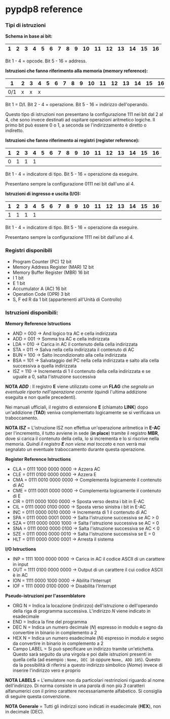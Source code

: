 # pypdp8 reference #

### Tipi di istruzioni ###

**Schema in base ai bit:**

|1|2|3|4|5|6|7|8|9|10|11|12|13|14|15|16|
| --- | --- | --- | --- | --- | --- | --- | --- | --- | --- | --- | --- | --- | --- | --- | --- |

Bit 1 - 4 = opcode.
Bit 5 - 16 = address.


**Istruzioni che fanno riferimento alla memoria (memory reference):**

|1|2|3|4|5|6|7|8|9|10|11|12|13|14|15|16|
| --- | --- | --- | --- | --- | --- | --- | --- | --- | --- | --- | --- | --- | --- | --- | --- |
|0/1|x |x |x |  | | | | | | | | | | | |

Bit 1 = D/I.
Bit 2 - 4 = operazione.
Bit 5 - 16 = indirizzo dell'operando.

Questo tipo di istruzioni non presentano la configurazione 111 nei bit dal
2 al 4, che sono invece destinati ad ospitare operazioni aritmetico logiche.
Il primo bit può essere 0 o 1, a seconda se l'indirizzamento è diretto o
indiretto.

**Istruzioni che fanno riferimento ai registri (register reference):**

|1|2|3|4|5|6|7|8|9|10|11|12|13|14|15|16|
| --- | --- | --- | --- | --- | --- | --- | --- | --- | --- | --- | --- | --- | --- | --- | --- |
|0 |1 |1 |1 |  | | | | | | | | | | | |

Bit 1 - 4 = indicatore di tipo.
Bit 5 - 16 = operazione da eseguire.

Presentano sempre la configurazione 0111 nei bit dall'uno al 4.


**Istruzioni di ingresso e uscita (I/O):**

|1|2|3|4|5|6|7|8|9|10|11|12|13|14|15|16|
| --- | --- | --- | --- | --- | --- | --- | --- | --- | --- | --- | --- | --- | --- | --- | --- |
|1 |1 |1 |1 |  | | | | | | | | | | | |

Bit 1 - 4 = indicatore di tipo.
Bit 5 - 16 = operazione da eseguire.

Presentano sempre la configurazione 1111 nei bit dall'uno al 4.

### Registri disponibili ###

  * Program Counter (PC) 12 bit
  * Memory Address Register (MAR) 12 bit
  * Memory Buffer Register (MBR) 16 bit
  * I 1 bit
  * E 1 bit
  * Accumulator A (AC) 16 bit
  * Operation Code (OPR) 3 bit
  * S, F ed R da 1 bit (appartenenti all'Unità di Controllo)

### Istruzioni disponibili: ###

**Memory Reference Istructions**

  * AND = 000 -> And logico tra AC e cella indirizzata
  * ADD = 001 -> Somma tra AC e cella indirizzata
  * LDA = 010 -> Carica in AC il contenuto della cella indirizzata
  * STA = 011 -> Salva nella cella indirizzata il contenuto di AC
  * BUN = 100 -> Salto incondizionato alla cella indirizzata
  * BSA = 101 -> Salvataggio del PC nella cella indirizzata e salto alla cella successiva a         quella indirizzata
  * ISZ = 110 -> Incrementa di 1 il contenuto della cella indirizzata e se uguale a 0, salta l'istruzione successiva

**NOTA _ADD_** : Il registro **E** viene utilizzato come un **FLAG** che _segnala un eventuale riporto nell'operazione corrente_ (quindi l'ultima addizione eseguita e non quelle precedenti).

Nei manuali ufficiali, il registro di estensione **E** (chiamato **LINK**) dopo un'addizione (**TAD**) veniva complementato logicamente se si verificava un traboccamento.

**NOTA _ISZ_** = L'istruzione ISZ non effettua un'operazione aritmetica in **E-AC** per l'incremento, il tutto avviene in sede (**in place**) tramite il registro **MBR**, dove si carica il contenuto della cella, lo si incrementa e lo si riscrive nella memoria. _Quindi il registro **E** non viene mai toccato_ e non verrà mai segnalato un eventuale traboccamento durante questa operazione.

**Register Reference Istructions**
  * CLA = 0111 1000 0000 0000 -> Azzera AC
  * CLE = 0111 0100 0000 0000 -> Azzera E
  * CMA = 0111 0010 0000 0000 -> Complementa logicamente il contenuto di AC
  * CME = 0111 0001 0000 0000 -> Complementa logicamente il contenuto di E
  * CIR = 0111 0000 1000 0000 -> Sposta verso destra i bit in E-AC
  * CIL = 0111 0000 0100 0000 -> Sposta verso sinistra i bit in E-AC
  * INC = 0111 0000 0010 0000 -> Incrementa di 1 il contenuto di AC
  * SPA = 0111 0000 0001 0000 -> Salta l'istruzione successiva se AC > 0
  * SZA = 0111 0000 0000 1000 -> Salta l'istruzione successiva se AC = 0
  * SNA = 0111 0000 0000 0100 -> Salta l'istruzione successiva se AC < 0
  * SZE = 0111 0000 0000 0010 -> Salta l'istruzione successiva se E = 0
  * HLT = 0111 0000 0000 0001 -> Arresta il sistema

**I/O Istructions**
  * INP = 1111 1000 0000 0000 -> Carica in AC il codice ASCII di un carattere in input
  * OUT = 1111 0100 0000 0000 -> Output di un carattere il cui codice ASCII è in AC
  * ION = 1111 0000 1000 0000 -> Abilita l'Interrupt
  * IOF = 1111 0000 0100 0000 -> Disabilita l'Interrupt

**Pseudo-istruzioni per l'assemblatore**
  * ORG N = Indica la locazione (indirizzo) dell'istruzione o dell'operando della riga di programma successiva. L'indirizzo _N_ viene indicato in esadecimale
  * END = Indica la fine del programma
  * DEC N = Indica un numero decimale (_N_) espresso in modulo e segno da convertire in binario in complemento a 2
  * HEX N = Indica un numero esadecimale (_N_) espresso in modulo e segno da convertire in binario in complemento a 2
  * Campo LABEL = Si può specificare un indirizzo tramite un'etichetta. Questo sarà seguito da una virgola e poi dalle istruzioni presenti in quella cella (ad esempio : `Nome, DEC 10`  oppure  `Nome, ADD 105`). Questo da la possibilità di riferirsi a questo indirizzo simbolico (_Nome_) invece di inserire l'indirizzo vero e proprio

**NOTA LABELS** = L'emulatore non da particolari restrinzioni riguardo al nome dell'indirizzo. Di norma consiste in una parola di non più _3_ caratteri alfanumerici con il primo carattere necessariamente alfabetico. Si consiglia di seguire questa convenzione.

**NOTA Generale** = Tutti gli indirizzi sono indicati in esadecimale (**HEX**), non in decimale (DEC).

